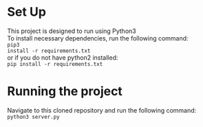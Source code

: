 # Set Up
This project is designed to run using Python3<br>
To install necessary dependencies, run the following command:<br>
    <code>pip3 install -r requirements.txt</code> <br>
    or if you do not have python2 installed: <br>
    <code>pip install -r requirements.txt</code> <br>

# Running the project

Navigate to this cloned repository and run the following command:<br>
    <code>python3 server.py</code><br>